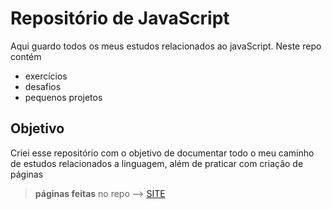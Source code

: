 # Repositório de JavaScript
Aqui guardo todos os meus estudos relacionados ao javaScript. Neste repo contém

* exercícios
* desafios
* pequenos projetos

## Objetivo
Criei esse repositório com o objetivo de documentar todo o meu caminho de estudos relacionados a linguagem, além de praticar com criação de páginas

>**páginas feitas** no repo --> [SITE](https://fagner-bagundes.github.io/JavaScript/)
